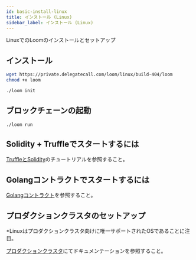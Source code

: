 ```yaml
---
id: basic-install-linux
title: インストール (Linux)
sidebar_label: インストール (Linux)
---
```

LinuxでのLoomのインストールとセットアップ

## インストール

```bash
wget https://private.delegatecall.com/loom/linux/build-404/loom
chmod +x loom

./loom init
```

## ブロックチェーンの起動

    ./loom run
    

## Solidity + Truffleでスタートするには

[TruffleとSolidity](truffle-deploy.html)のチュートリアルを参照すること。

## Golangコントラクトでスタートするには

[Golangコントラクト](prereqs.html)を参照すること。

## プロダクションクラスタのセットアップ

*Linuxはプロダクションクラスタ向けに唯一サポートされたOSであることに注目。

[プロダクションクラスタ](multi-node-deployment.html)にてドキュメンテーションを参照すること。